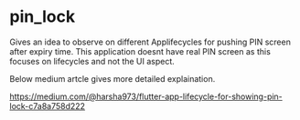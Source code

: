 # pin_lock
Gives an idea to observe on different Applifecycles for pushing PIN screen after expiry time. This application doesnt have real PIN screen as this focuses on lifecycles and not the UI aspect.

Below medium artcle gives more detailed explaination.

https://medium.com/@harsha973/flutter-app-lifecycle-for-showing-pin-lock-c7a8a758d222
